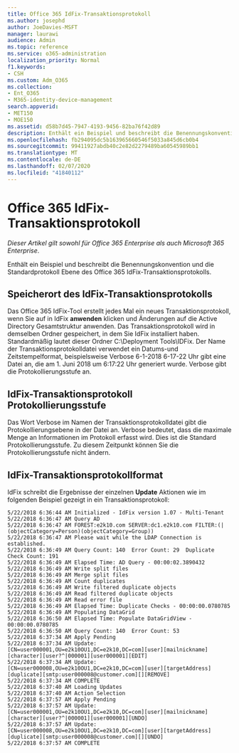 ```yaml
---
title: Office 365 IdFix-Transaktionsprotokoll
ms.author: josephd
author: JoeDavies-MSFT
manager: laurawi
audience: Admin
ms.topic: reference
ms.service: o365-administration
localization_priority: Normal
f1.keywords:
- CSH
ms.custom: Adm_O365
ms.collection:
- Ent_O365
- M365-identity-device-management
search.appverid:
- MET150
- MOE150
ms.assetid: d58b7d45-7947-4193-9456-82ba76f42d89
description: Enthält ein Beispiel und beschreibt die Benennungskonvention und die Standardprotokoll Ebene des Office 365 IdFix-Transaktionsprotokolls.
ms.openlocfilehash: fb294095dc5b163965660546f5033a845d6cb0b4
ms.sourcegitcommit: 99411927abdb40c2e82d2279489ba60545989bb1
ms.translationtype: MT
ms.contentlocale: de-DE
ms.lasthandoff: 02/07/2020
ms.locfileid: "41840112"
---
```

# <a name="office-365-idfix-transaction-log"></a>Office 365 IdFix-Transaktionsprotokoll

*Dieser Artikel gilt sowohl für Office 365 Enterprise als auch Microsoft 365 Enterprise*.

Enthält ein Beispiel und beschreibt die Benennungskonvention und die Standardprotokoll Ebene des Office 365 IdFix-Transaktionsprotokolls.
  
## <a name="idfix-transaction-log-location"></a>Speicherort des IdFix-Transaktionsprotokolls

Das Office 365 IdFix-Tool erstellt jedes Mal ein neues Transaktionsprotokoll, wenn Sie auf in IdFix **anwenden** klicken und Änderungen auf die Active Directory Gesamtstruktur anwenden. Das Transaktionsprotokoll wird in demselben Ordner gespeichert, in dem Sie IdFix installiert haben. Standardmäßig lautet dieser Ordner C:\Deployment Tools\IDFix. Der Name der Transaktionsprotokolldatei verwendet ein Datums-und Zeitstempelformat, beispielsweise Verbose 6-1-2018 6-17-22 Uhr gibt eine Datei an, die am 1. Juni 2018 um 6:17:22 Uhr generiert wurde. Verbose gibt die Protokollierungsstufe an. 
  
## <a name="idfix-transaction-log-logging-level"></a>IdFix-Transaktionsprotokoll Protokollierungsstufe

Das Wort Verbose im Namen der Transaktionsprotokolldatei gibt die Protokollierungsebene in der Datei an. Verbose bedeutet, dass die maximale Menge an Informationen im Protokoll erfasst wird. Dies ist die Standard Protokollierungsstufe. Zu diesem Zeitpunkt können Sie die Protokollierungsstufe nicht ändern.
  
## <a name="idfix-transaction-log-format"></a>IdFix-Transaktionsprotokollformat

IdFix schreibt die Ergebnisse der einzelnen **Update** Aktionen wie im folgenden Beispiel gezeigt in ein Transaktionsprotokoll:
  
```
5/22/2018 6:36:44 AM Initialized - IdFix version 1.07 - Multi-Tenant
5/22/2018 6:36:47 AM Query AD
5/22/2018 6:36:47 AM FOREST:e2k10.com SERVER:dc1.e2k10.com FILTER:(|(objectCategory=Person)(objectCategory=Group))
5/22/2018 6:36:47 AM Please wait while the LDAP Connection is established.
5/22/2018 6:36:49 AM Query Count: 140  Error Count: 29  Duplicate Check Count: 191
5/22/2018 6:36:49 AM Elapsed Time: AD Query - 00:00:02.3890432
5/22/2018 6:36:49 AM Write split files
5/22/2018 6:36:49 AM Merge split files
5/22/2018 6:36:49 AM Count duplicates
5/22/2018 6:36:49 AM Write filtered duplicate objects
5/22/2018 6:36:49 AM Read filtered duplicate objects
5/22/2018 6:36:49 AM Read error file
5/22/2018 6:36:49 AM Elapsed Time: Duplicate Checks - 00:00:00.0780785
5/22/2018 6:36:49 AM Populating DataGrid
5/22/2018 6:36:50 AM Elapsed Time: Populate DataGridView - 00:00:00.0780785
5/22/2018 6:36:50 AM Query Count: 140  Error Count: 53
5/22/2018 6:37:34 AM Apply Pending
5/22/2018 6:37:34 AM Update: [CN=user000001,OU=e2k10OU1,DC=e2k10,DC=com][user][mailnickname][character][user?^|000001][user000001][EDIT]
5/22/2018 6:37:34 AM Update: [CN=user000008,OU=e2k10OU1,DC=e2k10,DC=com][user][targetAddress][duplicate][smtp:user000008@customer.com][][REMOVE]
5/22/2018 6:37:34 AM COMPLETE
5/22/2018 6:37:40 AM Loading Updates
5/22/2018 6:37:40 AM Action Selection
5/22/2018 6:37:57 AM Apply Pending
5/22/2018 6:37:57 AM Update: [CN=user000001,OU=e2k10OU1,DC=e2k10,DC=com][user][mailnickname][character][user?^|000001][user000001][UNDO]
5/22/2018 6:37:57 AM Update: [CN=user000008,OU=e2k10OU1,DC=e2k10,DC=com][user][targetAddress][duplicate][smtp:user000008@customer.com][][UNDO]
5/22/2018 6:37:57 AM COMPLETE
```